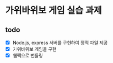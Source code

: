 # 가위바위보 게임 실습 과제

## todo

- [x] Node.js, express 서버를 구현하여 정적 파일 제공
- [x] 가위바위보 게임을 구현
- [x] 웹팩으로 번들링
